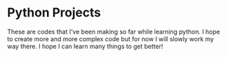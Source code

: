 # Python Projects  
These are codes that I've been making so far while learning python.
I hope to create more and more complex code but for now I will slowly work my way there.
I hope I can learn many things to get better!

